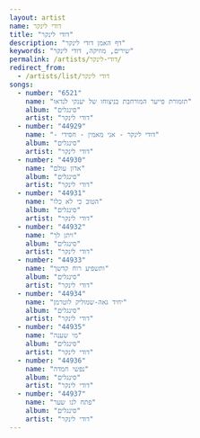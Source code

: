 ```yaml
---
layout: artist
name: דודי לינקר
title: "דודי לינקר"
description: "דף האמן דודי לינקר"
keywords: "שירים, מוזיקה, דודי לינקר"
permalink: /artists/דודי-לינקר/
redirect_from:
  - /artists/list/דודי לינקר
songs:
  - number: "6521"
    name: "תזמורת פייער המורחבת בניצוחו של יענקי לנדאו"
    album: "סינגלים"
    artist: "דודי לינקר"
  - number: "44929"
    name: "- דודי לינקר - אני מאמין - חסידי"
    album: "סינגלים"
    artist: "דודי לינקר"
  - number: "44930"
    name: "אדון עולם"
    album: "סינגלים"
    artist: "דודי לינקר"
  - number: "44931"
    name: "הטוב כי לא כלו"
    album: "סינגלים"
    artist: "דודי לינקר"
  - number: "44932"
    name: "ויתן לך"
    album: "סינגלים"
    artist: "דודי לינקר"
  - number: "44933"
    name: "ותשפיע רוח קדשך"
    album: "סינגלים"
    artist: "דודי לינקר"
  - number: "44934"
    name: "יחיד גאה-שמוליק לוטרמן"
    album: "סינגלים"
    artist: "דודי לינקר"
  - number: "44935"
    name: "מי שענה"
    album: "סינגלים"
    artist: "דודי לינקר"
  - number: "44936"
    name: "נפשי חמדה"
    album: "סינגלים"
    artist: "דודי לינקר"
  - number: "44937"
    name: "פתח לנו שער"
    album: "סינגלים"
    artist: "דודי לינקר"
---
```

